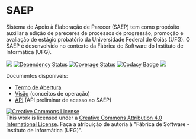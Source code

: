 # SAEP
Sistema de Apoio à Elaboração de Parecer (SAEP) tem como propósito auxiliar a edição de pareceres de processos de progressão, promoção e avaliação de estágio probatório da Universidade Federal de Goiás (UFG). O SAEP é desenvolvido no contexto da Fábrica de Software do Instituto de Informática (UFG). 

[<img src="https://api.travis-ci.org/kyriosdata/saep.svg?branch=master">](https://travis-ci.org/kyriosdata/saep)
[![Dependency Status](https://www.versioneye.com/user/projects/576c3729cd6d51003e92099e/badge.svg?style=flat-square)](https://www.versioneye.com/user/projects/576c3729cd6d51003e92099e)
[![Coverage Status](https://coveralls.io/repos/github/kyriosdata/saep/badge.svg?branch=master)](https://coveralls.io/github/kyriosdata/saep?branch=master)
[![Codacy Badge](https://api.codacy.com/project/badge/Grade/b4acefbc4abe4cd78c6b77b04a57ab22)](https://www.codacy.com/app/fabio_5/saep?utm_source=github.com&amp;utm_medium=referral&amp;utm_content=kyriosdata/saep&amp;utm_campaign=Badge_Grade)
[<img src="https://img.shields.io/badge/saep-preliminar-yellow.svg">](https://github.com/kyriosdata/saep)

Documentos disponíveis:
* [Termo de Abertura](https://docs.google.com/document/d/1go3eH-8W48G8C6Ryi3bPPN9ZQsbqHNzgrP3ocrnxL2A/edit#heading=h.oxnfirf2m4kr)
* [Visão](https://docs.google.com/document/d/1ElwL9lT6KFeUVl4KvWKZOGROEtLa7Lb2h6L3fLITtyg/edit#heading=h.np717zaohglw) (conceitos de operação)
* [API](http://docs.saep.apiary.io/) (API preliminar de acesso ao SAEP)

<a rel="license" href="http://creativecommons.org/licenses/by/4.0/"><img alt="Creative Commons License" style="border-width:0" src="https://i.creativecommons.org/l/by/4.0/88x31.png" /></a><br />This work is licensed under a <a rel="license" href="http://creativecommons.org/licenses/by/4.0/">Creative Commons Attribution 4.0 International License</a>. Faça a atribuição de autoria à "Fábrica de Software - Instituto de Informática (UFG)".
